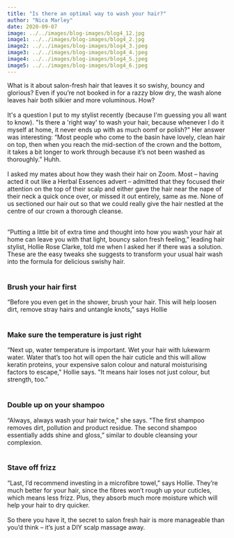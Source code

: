 ```yaml
---
title: "Is there an optimal way to wash your hair?"
author: "Nica Marley"
date: 2020-09-07
image: ../../images/blog-images/blog4_12.jpg
image1: ../../images/blog-images/blog4_2.jpg
image2: ../../images/blog-images/blog4_3.jpeg
image3: ../../images/blog-images/blog4_4.jpeg
image4: ../../images/blog-images/blog4_5.jpeg
image5: ../../images/blog-images/blog4_6.jpeg
---
```


What is it about salon-fresh hair that leaves it so swishy, bouncy and glorious? Even if you’re not booked in for a razzy blow dry, the wash alone leaves hair both silkier and more voluminous. How?
<br></br>
It's a question I put to my stylist recently (because I'm guessing you all want to know). "Is there a 'right way' to wash your hair, because whenever I do it myself at home, it never ends up with as much oomf or polish?" Her answer was interesting: “Most people who come to the basin have lovely, clean hair on top, then when you reach the mid-section of the crown and the bottom, it takes a bit longer to work through because it’s not been washed as thoroughly.” Huhh.
<br></br>
I asked my mates about how they wash their hair on Zoom. Most – having acted it out like a Herbal Essences advert – admitted that they focused their attention on the top of their scalp and either gave the hair near the nape of their neck a quick once over, or missed it out entirely, same as me. None of us sectioned our hair out so that we could really give the hair nestled at the centre of our crown a thorough cleanse.
<br></br>

“Putting a little bit of extra time and thought into how you wash your hair at home can leave you with that light, bouncy salon fresh feeling,” leading hair stylist, Hollie Rose Clarke, told me when I asked her if there was a solution. These are the easy tweaks she suggests to transform your usual hair wash into the formula for delicious swishy hair.
<br></br>

### Brush your hair first
“Before you even get in the shower, brush your hair. This will help loosen dirt, remove stray hairs and untangle knots,” says Hollie
<br></br>

### Make sure the temperature is just right
“Next up, water temperature is important. Wet your hair with lukewarm water. Water that’s too hot will open the hair cuticle and this will allow keratin proteins, your expensive salon colour and natural moisturising factors to escape," Hollie says. "It means hair loses not just colour, but strength, too.”
<br></br>

### Double up on your shampoo
“Always, always wash your hair twice," she says. "The first shampoo removes dirt, pollution and product residue. The second shampoo essentially adds shine and gloss,” similar to double cleansing your complexion.
<br></br>

### Stave off frizz
“Last, I’d recommend investing in a microfibre towel,” says Hollie. They’re much better for your hair, since the fibres won’t rough up your cuticles, which means less frizz. Plus, they absorb much more moisture which will help your hair to dry quicker.
<br></br>
So there you have it, the secret to salon fresh hair is more manageable than you’d think – it’s just a DIY scalp massage away.